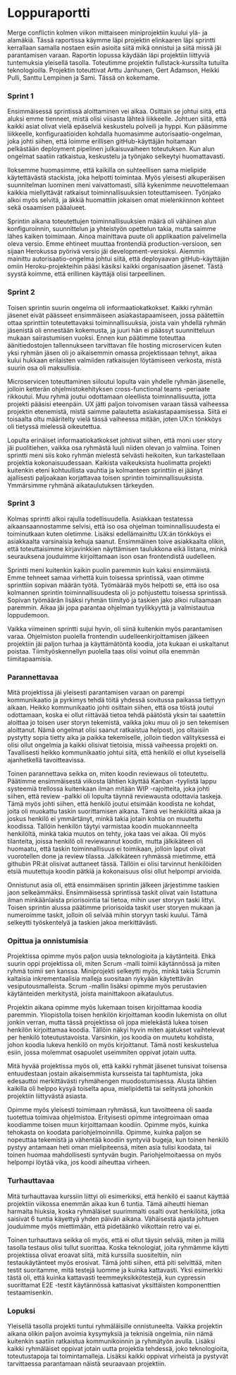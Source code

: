 Loppuraportti
===

Merge conflictin kolmen viikon mittaiseen miniprojektiin kuului ylä- ja alamäkiä. Tässä raportissa käymme läpi projektin elinkaaren läpi sprintti kerrallaan samalla nostaen esiin asioita siitä mikä onnistui ja siitä missä jäi parantamisen varaan. Raportin lopussa käydään läpi projektiin liittyviä tuntemuksia yleisellä tasolla. Toteutimme projektin fullstack-kurssilta tutuilta teknologioilla. Projektin toteuttivat Arttu Janhunen, Gert Adamson, Heikki Pulli, Santtu Lempinen ja Sami. Tässä on kokemame.

### Sprint 1

Ensimmäisessä sprintissä aloittaminen vei aikaa. Osittain se johtui siitä, että aluksi emme tienneet, mistä olisi viisasta lähteä liikkeelle. Johtuen siitä, että kaikki asiat olivat vielä epäselviä keskustelu polveili ja hyppi. Kun pääsimme liikkeelle, konfiguraatioiden kohdalla huomasimme autorisaatio-ongelman, joka johti siihen, että loimme erillisen gitHub-käyttäjän hoitamaan pelkästään deployment pipelinen julkaisuvaiheen toteutuksen. Kun alun ongelmat saatiin ratkaistua, keskustelu ja työnjako selkeytyi huomattavasti. 

Iloksemme huomasimme, että kaikilla on suhteellisen sama mielipide käytettävästä stackista, joka helpotti toimintaa. Myös yleisesti alkuperäisen suunnitelman luominen meni vaivattomasti, sillä kykenimme neuvottelemaan kaikkia miellyttävät ratkaisut toiminnallisuuksien toteuttamiseen. Työnjako alkoi myös selvitä, ja äkkiä huomattiin jokaisen omat mielenkiinnon kohteet sekä osaamisen pääalueet.

Sprintin aikana toteutettujen toiminnallisuuksien määrä oli vähäinen alun konfiguroinnin, suunnittelun ja yhteistyön opettelun takia, mutta saimme lähes kaiken toimimaan. Ainoa mainittava puute oli applikaation palvelimella oleva versio. Emme ehtineet muuttaa frontendiä production-versioon, sen sijaan Herokussa pyörivä versio jäi development-versioksi. Aiemmin mainittu autorisaatio-ongelma johtui siitä, että deployaavan gitHub-käyttäjän omiin Heroku-projekteihin pääsi käsiksi kaikki organisaation jäsenet. Tästä syystä koimme, että erillinen käyttäjä olisi tarpeellinen.

### Sprint 2

Toisen sprintin suurin ongelma oli informaatiokatkokset. Kaikki ryhmän jäsenet eivät päässeet ensimmäiseen asiakastapaamiseen, jossa päätettiin ottaa sprinttiin toteutettavaksi toiminnallisuuksia, joista vain yhdellä ryhmän jäsenistä oli ennestään kokemusta, ja juuri hän ei päässyt suunnitteluun mukaan sairastumisen vuoksi. Ennen kun päätimme toteuttaa äänitiedostojen tallennukseen tarvittavan file hosting microservicen kuten yksi ryhmän jäsen oli jo aikaisemmin omassa projektissaan tehnyt, aikaa kului hukkaan erilaisten valmiiden ratkaisujen löytämiseen verkosta, mistä suurin osa oli maksullisia.

Microservicen toteuttaminen siiloutui lopulta vain yhdelle ryhmän jäsenelle, jolloin ketterän ohjelmistokehityksen cross-functional teams -periaate rikkoutui. Muu ryhmä joutui odottamaan oleellista toiminnallisuutta, jotta projekti pääsisi eteenpäin. UX jätti paljon toivomisen varaan tässä vaiheessa projektin etenemistä, mistä saimme palautetta asiakastapaamisessa. Siitä ei toisaalta oltu määritelty vielä tässä vaiheessa mitään, joten UX:n tönkköys oli tietyssä mielessä oikeutettua.

Lopulta erinäiset informaatiokatkokset johtivat siihen, että moni user story jäi puolitiehen, vaikka osa ryhmästä luuli niiden olevan jo valmiina. Toinen sprintti meni siis koko ryhmän mielestä selvästi heikoiten, kun tarkastellaan projektia kokonaisuudessaan. Kaikista vaikeuksista huolimatta projekti kuitenkin eteni kohtuullista vauhtia ja kolmanteen sprinttiin ei jäänyt ajallisesti paljoakaan korjattavaa toisen sprintin toiminnallisuuksista. Ymmärsimme ryhmänä aikataulutuksen tärkeyden.

### Sprint 3

Kolmas sprintti alkoi rajulla todellisuudella. Asiakkaan testatessa aikaansaannostamme selvisi, että iso osa ohjelman toiminnallisuudesta ei toiminutkaan kuten oletimme. Lisäksi edellämainittu UX:än tönkköys ei asiakkaalta varsinaisia kehuja saanut. Ensimmäinen toive asiakkaalta olikin, että toteuttaisimme kirjavinkkien näyttämisen taulukkona eikä listana, minkä seurauksena jouduimme kirjoittamaan ison osan frontendistä uudelleen. 

Sprintti meni kuitenkin kaikin puolin paremmin kuin kaksi ensimmäistä. Emme tehneet samaa virhettä kuin toisessa sprintissä, vaan otimme sprinttiin sopivan määrän työtä. Työmäärää myös helpotti se, että iso osa kolmannen sprintin toiminnallisuudesta oli jo pohjustettu toisessa sprintissä. Sopivan työmäärän lisäksi ryhmän tiimityö ja taskien jako alkoi rullaamaan paremmin. Aikaa jäi jopa parantaa ohjelman tyylikkyyttä ja valmistautua loppudemoon. 

Vaikka viimeinen sprintti sujui hyvin, oli siinä kuitenkin myös parantamisen varaa. Ohjelmiston puolella frontendin uudelleenkirjoittamisen jälkeen projektiin jäi paljon turhaa ja käyttämätöntä koodia, jota kukaan ei uskaltanut poistaa. Tiimityöskennellyn puolella taas olisi voinut olla enemmän tiimitapaamisia.  

### Parannettavaa 

Mitä projektissa jäi yleisesti parantamisen varaan on parempi kommunikaatio ja pyrkimys tehdä töitä yhdessä sovitussa paikassa tiettyyn aikaan. Heikko kommunikaatio johti osittain siihen, että osa töistä joutui odottamaan, koska ei ollut riittävää tietoa tehdä päätöstä yksin tai saatettiin aloittaa jo toisen user storyn tekemistä, vaikka joku muu oli jo sen tekemisen aloittanut. Nämä ongelmat olisi saanut ratkaistua helposti, jos oltaisiin pystytty sopia tietty aika ja paikka tekemiselle, jolloin tiedon välityksessä ei olisi ollut ongelmia ja kaikki olisivat tietoisia, missä vaiheessa projekti on. Tavallisesti heikko kommunikaatio johtui siitä, että henkilö ei ollut kyseisellä ajanhetkellä tavoitteavissa.

Toinen parannettava seikka on, miten koodin reviewaus oli toteutettu. Päätimme ensimmäisestä viikosta lähtien käyttää Kanban -tyylistä lappu systeemiä trellossa kuitenkaan ilman mitään WIP -rajoitteita, joka johti siihen, että review -palkki oli lopulta täynnä reviewausta odottavia taskeja. Tämä myös johti siihen, että henkilö joutui etsimään koodista ne kohdat, joita oli muokattu taskin suorittamisen aikana. Tämä vei henkilöltä aikaa ja joskus henkilö ei ymmärtänyt, minkä takia jotain kohtia on muutettu koodissa. Tällöin henkilön täytyi varmistaa koodin muokannneelta henkilöltä, minkä takia muutos on tehty, joka taas vei aikaa. Oli myös tilanteita, joissa henkilö oli reviewannut koodin, mutta jälkikäteen oli huomaatu, että taskin toiminnallisuus ei toimikaan, jolloin laput olivat vuorotellen  done ja review tilassa. Jälkikäteen ryhmässä mietimme, että githubin PR:ät olisivat auttaneet tässä. Tällöin ei olisi tarvinnut henkilöiden etsiä muutettuja koodin pätkiä ja kokonaisuus olisi ollut helpompi arvioida.

Onnistunut asia oli, että ensimmäisen sprintin jälkeen järjestimme taskien jaon selkeämmäksi. Ensimmäisessä sprintissä taskit olivat vain listattuna ilman minkäänlaista priorisointia tai tietoa, mihin user storyyn taski littyi. Toisen sprintin alussa päätimme priorisoida taskit user storyen mukaan ja numeroimme taskit, jolloin oli selvää mihin storyyn taski kuului. Tämä selkeytti työskentelyä ja taskien jakoa merkittävästi.

### Opittua ja onnistumisia

Projektissa opimme myös paljon uusia teknologioita ja käytänteitä. Ehkä suurin oppi projektissa oli, miten Scrum -malli toimii käytännössä ja miten ryhmä toimii sen kanssa. Miniprojekti selkeytti myös, minkä takia Scrumin kaltaisia inkrementaalisia malleja suositaan nykyään käytettävän vesiputousmalleista. Scrum -mallin lisäksi opimme myös perustavien käytänteiden merkitystä, joista mainittakoon aikataulutus.

Projektin aikana opimme myös lukemaan toisen kirjoittamaa koodia paremmin. Yliopistolla toisen henkilön kirjoittaman koodin lukemista on ollut jonkin verran, mutta tässä projektissa oli jopa mielekästä lukea toisen henkilön kirjoittamaa koodia. Tällöin näkyi hyvin miten ajatukset vaihtelevat per henkilö toteutustavoista. Varsinkin, jos koodia on muutetu kohdista, johon koodia lukeva henkilö on myös kirjoittanut. Tämä nosti keskustelua esiin, jossa molemmat osapuolet useimmiten oppivat jotain uutta.

Mitä hyvää projektissa myös oli, että kaikki ryhmät jäsenet tunsivat toisensa entuudestaan jostain aikaisemmista kursseista tai taphtumista, joka edesauttoi merkittävästi ryhmähengen muodostumisessa. Alusta lähtien kaikilla oli helppo kysyä toiselta apua, mielipidettä tai selitystä johonkin projektiin liittyvästä asiasta.

Opimme myös yleisesti toimimaan ryhmässä, kun tavoitteena oli saada tuotettua toimivaa ohjelmistoa. Erityisesti opimme integroimaan omaa koodiamme toisen muun kirjoittamaan koodiin. Opimme myös, kuinka tehokasta on koodata pariohjelmoinnilla. Opimme, kuinka paljon se nopeuttaa tekemistä ja vähentää koodiin syntyviä bugeja, kun toinen henkilö pystyy antamaan heti oman mielipiteensä, miten asia tulisi koodata, tai toinen huomaa mahdollisesti syntyvän bugin. Pariohjelmoitaessa on myös helpompi löytää vika, jos koodi aiheuttaa virheen.

### Turhauttavaa

Mitä turhauttavaa kurssiin liittyi oli esimerkiksi, että henkilö ei saanut käyttää projektiin viikossa enemmän aikaa kun 6 tuntia. Tämä aiheutti hieman harmaita hiuksia, koska ryhmäläiset suurimmalti osalti ovat henkilöitä, jotka saisivat 6 tuntia käyettyä yhden päivän aikana. Vähäisestä ajasta johtuen jouduimme myös miettimään, että pidetäänkö viikottain retro vai ei. 

Toinen turhauttava seikka oli myös, että ei ollut täysin selvää, miten ja millä tasolla testaus olisi tullut suorittaa. Koska teknologiat, joita ryhmämme käytti projektissa olivat eroavat siitä, mitä kurssilla suositeltiin, niin testaukäytänteet myös erosivat. Tämä johti siihen, että piti selvittää, miten testit suoritamme, mitä testejä luomme ja kuinka kattavasti. Yksi esimerkki tästä oli, että kuinka kattavasti teemmeyksikkötestejä, kun cypressin suorittamat E2E -testit käytännössä kattasivat yksittäisten komponenttien testaamisenkin.


### Lopuksi

Yleisellä tasolla projekti tuntui ryhmäläisille onnistuneelta. Vaikka projektin aikana olikin paljon avoimia kysymyksiä ja teknisiä ongelmia, niin nämä kuitenkin saatiin ratkaistua kommunikoinnin ja ryhmätyön avulla. Lisäksi kaikki ryhmäläiset oppivat jotain uutta projektia tehdessä, joko teknologioita, toteutustapoja tai toimintamalleja. Lisäksi kaikki oppivat virheistä ja pystyvät tarvittaessa parantamaan näistä seuraavaan projektiin.
